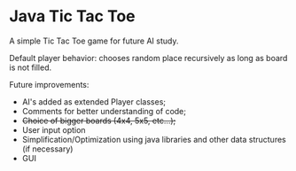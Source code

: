 # Java Tic Tac Toe

A simple Tic Tac Toe game for future AI study.

Default player behavior: chooses random place recursively as long as board is not filled.

Future improvements:

 *  AI's added as extended Player classes;
 *  Comments for better understanding of code;
 *  ~~Choice of bigger boards (4x4, 5x5, etc...);~~
 *  User input option
 *  Simplification/Optimization using java libraries and other data structures (if necessary)
 *  GUI